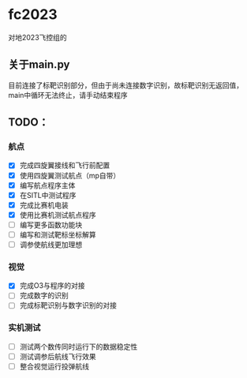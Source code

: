 # fc2023
对地2023飞控组的

## 关于main.py

目前连接了标靶识别部分，但由于尚未连接数字识别，故标靶识别无返回值，main中循环无法终止，请手动结束程序

## TODO：

### 航点
- [x] 完成四旋翼接线和飞行前配置
- [x] 使用四旋翼测试航点（mp自带）
- [x] 编写航点程序主体
- [x] 在SITL中测试程序
- [x] 完成比赛机电装
- [x] 使用比赛机测试航点程序
- [ ] 编写更多函数功能块
- [ ] 编写和测试靶标坐标解算
- [ ] 调参使航线更加理想

### 视觉
- [x] 完成O3与程序的对接
- [ ] 完成数字的识别
- [ ] 完成标靶识别与数字识别的对接

### 实机测试
- [ ] 测试两个数传同时运行下的数据稳定性
- [ ] 测试调参后航线飞行效果
- [ ] 整合视觉运行投弹航线
